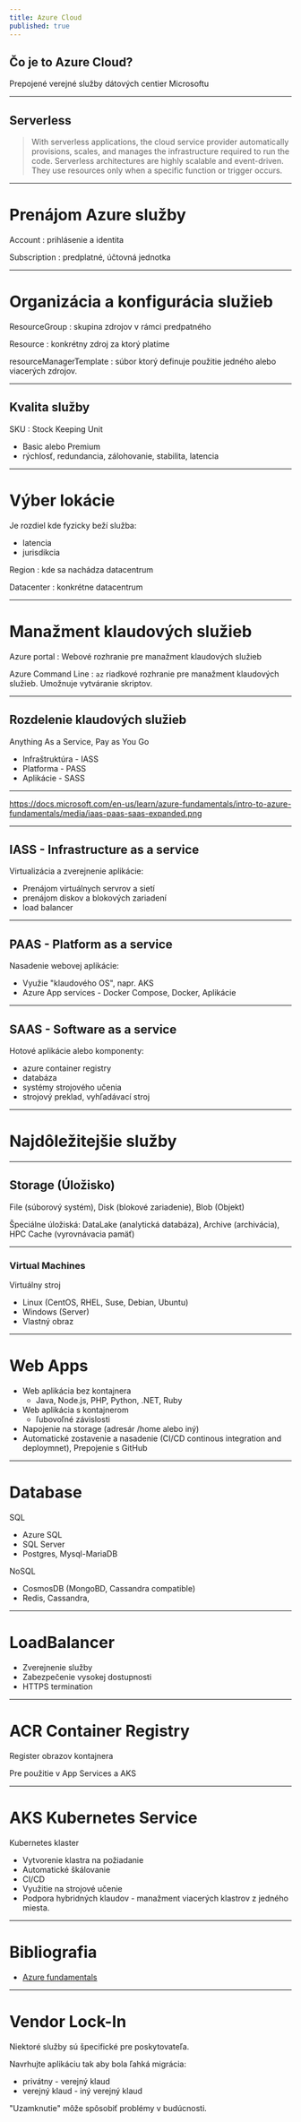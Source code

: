 ```yaml
---
title: Azure Cloud
published: true
---
```

## Čo je to Azure Cloud?

Prepojené verejné služby dátových centier Microsoftu

---
## Serverless

> With serverless applications, the cloud service provider automatically provisions, scales, and manages the infrastructure required to run the code. Serverless architectures are highly scalable and event-driven. They use resources only when a specific function or trigger occurs.

---
# Prenájom Azure služby

Account
 :  prihlásenie a identita

Subscription 
 : predplatné, účtovná jednotka

---
# Organizácia a konfigurácia služieb 

ResourceGroup 
 : skupina zdrojov v rámci predpatného

Resource 
 : konkrétny zdroj za ktorý platíme

resourceManagerTemplate 
 : súbor ktorý definuje použitie jedného alebo viacerých zdrojov.

---
## Kvalita služby

SKU
 : Stock Keeping Unit

- Basic alebo  Premium
- rýchlosť, redundancia,  zálohovanie, stabilita, latencia

---
# Výber lokácie

Je rozdiel kde fyzicky beží služba:
- latencia
- jurisdikcia

Region 
 : kde sa nachádza datacentrum

Datacenter 
 : konkrétne datacentrum

---
# Manažment klaudových služieb

Azure portal
 : Webové rozhranie pre manažment klaudových služieb

Azure Command Line
 : `az` riadkové rozhranie pre manažment klaudových služieb. Umožnuje vytváranie skriptov. 

---
## Rozdelenie klaudových služieb 

Anything As a Service, Pay as You Go

- Infraštruktúra - IASS
- Platforma - PASS
- Aplikácie - SASS

---

https://docs.microsoft.com/en-us/learn/azure-fundamentals/intro-to-azure-fundamentals/media/iaas-paas-saas-expanded.png

---
## IASS - Infrastructure as a service

Virtualizácia a zverejnenie aplikácie:

- Prenájom virtuálnych servrov a sietí
- prenájom diskov a blokových zariadení
- load balancer

---
## PAAS - Platform as a service

Nasadenie webovej aplikácie:

- Využie "klaudového OS", napr. AKS
- Azure App services - Docker Compose, Docker, Aplikácie

---
## SAAS - Software as a service

Hotové aplikácie alebo komponenty:

- azure container registry
- databáza
- systémy strojového učenia
- strojový preklad, vyhľadávací stroj

---
# Najdôležitejšie služby

---
## Storage (Úložisko)

File (súborový systém), Disk (blokové zariadenie), Blob (Objekt)

Špeciálne  úložiská:  DataLake (analytická databáza), Archive (archivácia), HPC Cache (vyrovnávacia pamäť)

---
### Virtual Machines

Virtuálny stroj

- Linux (CentOS, RHEL, Suse, Debian, Ubuntu)
- Windows (Server)
- Vlastný obraz

---
# Web Apps

- Web aplikácia bez kontajnera
    - Java, Node.js, PHP, Python, .NET, Ruby
- Web aplikácia s kontajnerom 
    - ľubovoľné závislosti
- Napojenie na storage (adresár /home alebo iný)
- Automatické zostavenie a nasadenie (CI/CD continous integration and  deploymnet), Prepojenie s GitHub

---
# Database

SQL

- Azure SQL
- SQL Server
- Postgres, Mysql-MariaDB

NoSQL

- CosmosDB (MongoBD, Cassandra compatible)
- Redis, Cassandra, 

---
#  LoadBalancer

- Zverejnenie služby
- Zabezpečenie vysokej dostupnosti
- HTTPS termination

---
# ACR Container Registry

Register obrazov kontajnera

Pre použitie v App Services a AKS

---
# AKS Kubernetes Service

Kubernetes klaster

- Vytvorenie klastra na požiadanie
- Automatické škálovanie
- CI/CD
- Využitie na strojové učenie
- Podpora hybridných klaudov - manažment viacerých klastrov z jedného miesta.

---
# Bibliografia

- [Azure fundamentals](https://docs.microsoft.com/en-us/learn/modules/intro-to-azure-fundamentals/)

---
# Vendor Lock-In

Niektoré služby sú špecifické pre poskytovateľa.

Navrhujte aplikáciu tak aby bola ľahká migrácia:

- privátny - verejný klaud
- verejný klaud - iný verejný klaud

"Uzamknutie" môže spôsobiť problémy v budúcnosti.
